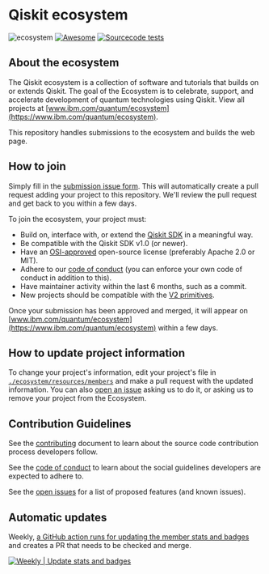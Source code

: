 <!--lint ignore double-link-->

# Qiskit ecosystem

![ecosystem](https://img.shields.io/badge/Qiskit-Ecosystem-blueviolet)
[![Awesome](https://awesome.re/badge.svg)](https://awesome.re)
[![Sourcecode tests](https://github.com/Qiskit/ecosystem/actions/workflows/tests.yml/badge.svg)](https://github.com/Qiskit/ecosystem/actions/workflows/tests.yml)

<!--lint enable double-link-->

## About the ecosystem

The Qiskit ecosystem is a collection of software and tutorials that builds on or extends Qiskit.
The goal of the Ecosystem is to celebrate, support, and accelerate development of quantum technologies using Qiskit.
View all projects at [www.ibm.com/quantum/ecosystem](https://www.ibm.com/quantum/ecosystem).

This repository handles submissions to the ecosystem and builds the web page.

## How to join

Simply fill in the [submission issue form](https://qisk.it/add-to-ecosystem).
This will automatically create a pull request adding your project to this repository.
We'll review the pull request and get back to you within a few days.

To join the ecosystem, your project must:
  - Build on, interface with, or extend the [Qiskit SDK](https://github.com/Qiskit/qiskit) in a meaningful way.
  - Be compatible with the Qiskit SDK v1.0 (or newer).
  - Have an [OSI-approved](https://opensource.org/license?categories=popular-strong-community) open-source license (preferably Apache 2.0 or MIT).
  - Adhere to our [code of conduct](./CODE_OF_CONDUCT.md) (you can enforce your own code of conduct in addition to this).
  - Have maintainer activity within the last 6 months, such as a commit.
  - New projects should be compatible with the [V2 primitives](https://docs.quantum.ibm.com/migration-guides/v2-primitives).

Once your submission has been approved and merged, it will appear on [www.ibm.com/quantum/ecosystem](https://www.ibm.com/quantum/ecosystem) within a few days.

## How to update project information

To change your project's information, edit your project's file in [`./ecosystem/resources/members`](https://github.com/qiskit-community/ecosystem/tree/main/ecosystem/resources/members)
and make a pull request with the updated information.
You can also [open an issue](https://github.com/qiskit-community/ecosystem/issues/new?template=update.yml) asking us to do it, or asking us to remove your project from the Ecosystem.

## Contribution Guidelines

See the [contributing](./CONTRIBUTING.md) document to learn about the source code contribution process developers follow.

See the [code of conduct](./CODE_OF_CONDUCT.md) to learn about the social guidelines developers are expected to adhere to.

See the [open issues](https://github.com/qiskit-community/ecosystem/issues) for a list of proposed features (and known issues).


## Automatic updates

Weekly, [a GitHub action runs for updating the member stats and badges](.github/workflows/weekly-badge-and-stats-update.yml) and creates a PR that needs to be checked and merge.

[![Weekly | Update stats and badges](https://github.com/Qiskit/ecosystem/actions/workflows/weekly-badge-and-stats-update.yml/badge.svg)](https://github.com/Qiskit/ecosystem/actions/workflows/weekly-badge-and-stats-update.yml)
